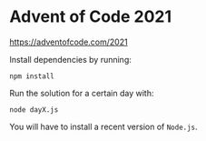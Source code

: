 # Advent of Code 2021

https://adventofcode.com/2021

Install dependencies by running:

```
npm install
```

Run the solution for a certain day with:

```
node dayX.js
```

You will have to install a recent version of `Node.js`.
